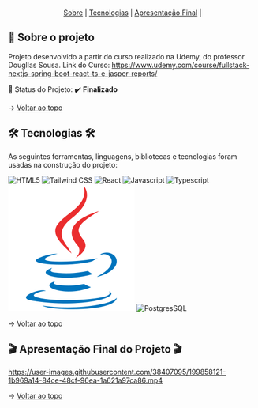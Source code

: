 <br id="topo">

<p align="center">
    <a href="#sobre">Sobre</a>  |     
    <a href="#tecnologias">Tecnologias</a>  |  
    <a href="#final">Apresentação Final</a>  |
</p>

<span id="sobre">

## :bookmark_tabs: Sobre o projeto

Projeto desenvolvido a partir do curso realizado na Udemy, do professor Dougllas Sousa.
Link do Curso: https://www.udemy.com/course/fullstack-nextjs-spring-boot-react-ts-e-jasper-reports/

:pushpin: Status do Projeto: :heavy_check_mark: **Finalizado**

→ [Voltar ao topo](#topo)

<span id="tecnologias">

## 🛠️ Tecnologias 🛠️ 

As seguintes ferramentas, linguagens, bibliotecas e tecnologias foram usadas na construção do projeto:

<img src="https://img.shields.io/badge/HTML5-E34F26?style=for-the-badge&logo=html5&logoColor=white" alt="HTML5" />
<img src="https://img.shields.io/badge/Tailwind_CSS-38B2AC?style=for-the-badge&logo=tailwind-css&logoColor=white" alt="Tailwind CSS" /> 
<img src="https://img.shields.io/badge/React-20232A?style=for-the-badge&logo=react&logoColor=61DAFB" alt="React" /> 
<img src="https://img.shields.io/badge/JavaScript-323330?style=for-the-badge&logo=javascript&logoColor=F7DF1E" alt="Javascript" />
<img src="https://img.shields.io/badge/TypeScript-007ACC?style=for-the-badge&logo=typescript&logoColor=white" alt="Typescript" />
<img src="https://raw.githubusercontent.com/devicons/devicon/master/icons/java/java-original.svg" />
<img src="https://img.shields.io/badge/PostgreSQL-316192?style=for-the-badge&logo=postgresql&logoColor=white" alt="PostgresSQL" />

→ [Voltar ao topo](#topo)
    
<span id="final">

## :clapper: Apresentação Final do Projeto :clapper:
    
https://user-images.githubusercontent.com/38407095/199858121-1b969a14-84ce-48cf-96ea-1a621a97ca86.mp4
    
 
→ [Voltar ao topo](#topo)
